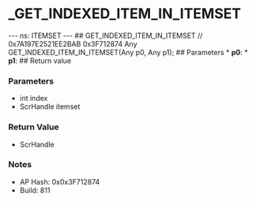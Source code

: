 # _GET_INDEXED_ITEM_IN_ITEMSET

--- ns: ITEMSET --- ## GET_INDEXED_ITEM_IN_ITEMSET  // 0x7A197E2521EE2BAB 0x3F712874 Any GET_INDEXED_ITEM_IN_ITEMSET(Any p0, Any p1);   ## Parameters * **p0**: * **p1**:  ## Return value

### Parameters
* int index
* ScrHandle itemset

### Return Value
* ScrHandle

### Notes
* AP Hash: 0x0x3F712874
* Build: 811

